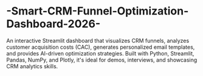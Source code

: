 # -Smart-CRM-Funnel-Optimization-Dashboard-2026-
An interactive Streamlit dashboard that visualizes CRM funnels, analyzes customer acquisition costs (CAC), generates personalized email templates, and provides AI-driven optimization strategies. Built with Python, Streamlit, Pandas, NumPy, and Plotly, it's ideal for demos, interviews, and showcasing CRM analytics skills.

